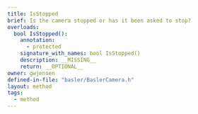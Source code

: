 ```yaml
---
title: IsStopped
brief: Is the camera stopped or has it been asked to stop?
overloads:
  bool IsStopped():
    annotation:
      - protected
    signature_with_names: bool IsStopped()
    description: __MISSING__
    return: __OPTIONAL__
owner: gwjensen
defined-in-file: "basler/BaslerCamera.h"
layout: method
tags:
  - method
---
```


